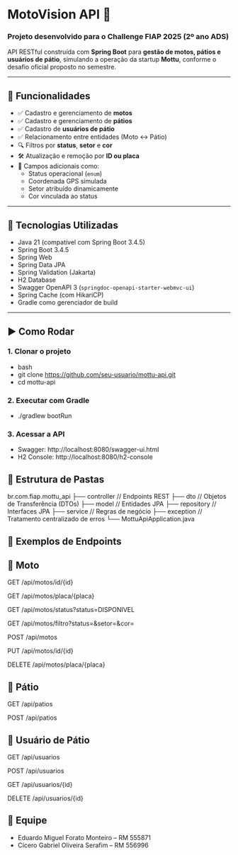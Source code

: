 # MotoVision API 🚀

### Projeto desenvolvido para o Challenge FIAP 2025 (2º ano ADS)

API RESTful construída com **Spring Boot** para **gestão de motos, pátios e usuários de pátio**, simulando a operação da startup **Mottu**, conforme o desafio oficial proposto no semestre.

---

## 🔧 Funcionalidades

- ✅ Cadastro e gerenciamento de **motos**
- ✅ Cadastro e gerenciamento de **pátios**
- ✅ Cadastro de **usuários de pátio**
- ✅ Relacionamento entre entidades (Moto ↔ Pátio)
- 🔍 Filtros por **status**, **setor** e **cor**
- 🛠 Atualização e remoção por **ID ou placa**
- 🧭 Campos adicionais como:
  - Status operacional (`enum`)
  - Coordenada GPS simulada
  - Setor atribuído dinamicamente
  - Cor vinculada ao status

---

## 🧪 Tecnologias Utilizadas

- Java 21 (compatível com Spring Boot 3.4.5)
- Spring Boot 3.4.5
- Spring Web
- Spring Data JPA
- Spring Validation (Jakarta)
- H2 Database
- Swagger OpenAPI 3 (`springdoc-openapi-starter-webmvc-ui`)
- Spring Cache (com HikariCP)
- Gradle como gerenciador de build


---

## ▶️ Como Rodar

### 1. Clonar o projeto
- bash
- git clone https://github.com/seu-usuario/mottu-api.git
- cd mottu-api
### 2. Executar com Gradle
- ./gradlew bootRun
### 3. Acessar a API
- Swagger: http://localhost:8080/swagger-ui.html
- H2 Console: http://localhost:8080/h2-console

## 📁 Estrutura de Pastas

br.com.fiap.mottu_api
├── controller         // Endpoints REST
├── dto               // Objetos de Transferência (DTOs)
├── model             // Entidades JPA
├── repository        // Interfaces JPA
├── service           // Regras de negócio
├── exception         // Tratamento centralizado de erros
└── MottuApiApplication.java


## 📌 Exemplos de Endpoints

## 🔄 Moto

GET /api/motos/id/{id}

GET /api/motos/placa/{placa}

GET /api/motos/status?status=DISPONIVEL

GET /api/motos/filtro?status=&setor=&cor=

POST /api/motos

PUT /api/motos/id/{id}

DELETE /api/motos/placa/{placa}

## 🏢 Pátio

GET /api/patios

POST /api/patios

## 👷 Usuário de Pátio

GET /api/usuarios

POST /api/usuarios

GET /api/usuarios/{id}

DELETE /api/usuarios/{id}


## 👥 Equipe

- Eduardo Miguel Forato Monteiro – RM 555871
- Cícero Gabriel Oliveira Serafim – RM 556996
